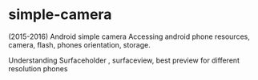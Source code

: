 # simple-camera
(2015-2016)
Android simple camera
Accessing android phone resources, camera, flash, phones orientation, storage.

Understanding Surfaceholder , surfaceview, best preview for different resolution phones
